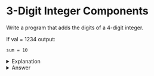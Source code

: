 # 3-Digit Integer Components
Write a program that adds the digits of a 4-digit integer.

If val = 1234 output:
```
sum = 10
```

<details>
<summary>Explanation</summary>
<br>
</details>


<details>
<summary>Answer</summary>
<br>

``` c
#include<stdio.h>
int main(){
	int n, first, second, third, fourth, sum;
	n = 1234;
	first = n / 1000;
	second = n / 100 % 10;
	third = n / 10 % 10;
	fourth = n % 10;
	sum = first+second+third+fourth;
	printf("sum=%d\n", sum);
	return 0;
}
```

</details>
